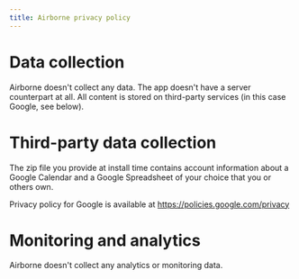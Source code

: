 ```yaml
---
title: Airborne privacy policy
---
```


Data collection
===============

Airborne doesn't collect any data. The app doesn't have a server counterpart at all.
All content is stored on third-party services (in this case Google, see below).

Third-party data collection
===========================

The zip file you provide at install time contains account information about a
Google Calendar and a Google Spreadsheet of your choice that you or others own.

Privacy policy for Google is available at https://policies.google.com/privacy

Monitoring and analytics
========================

Airborne doesn't collect any analytics or monitoring data.
